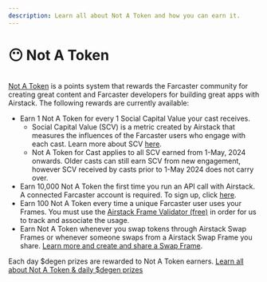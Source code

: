 ```yaml
---
description: Learn all about Not A Token and how you can earn it.
---
```


# 😶 Not A Token

\
[Not A Token](https://airstack.xyz/notatoken) is a points system that rewards the Farcaster community for creating great content and Farcaster developers for building great apps with Airstack. The following rewards are currently available:

* Earn 1 Not A Token for every 1 Social Capital Value your cast receives.&#x20;
  * Social Capital Value (SCV) is a metric created by Airstack that measures the influences of the Farcaster users who engage with each cast. Learn more about SCV [here](https://docs.airstack.xyz/airstack-docs-and-faqs/abstractions/trending-casts/social-capital-value).&#x20;
  * Not A Token for Cast applies to all SCV earned from 1-May, 2024 onwards. Older casts can still earn SCV from new engagement, however SCV received by casts prior to 1-May 2024 does not carry over.&#x20;
* Earn 10,000 Not A Token the first time you run an API call with Airstack. A connected Farcaster account is required. To sign up, click [here](https://app.airstack.xyz).
* Earn 100 Not A Token every time a unique Farcaster user uses your Frames. You must use the [Airstack Frame Validator (free)](farcaster/farcaster-frames/frames-validator.md) in order for us to track and associate the usage.
* Earn Not A Token whenever you swap tokens through Airstack Swap Frames or whenever someone swaps from a Airstack Swap Frame you share. [Learn more and create and share a Swap Frame](https://airstack.xyz/notatoken).&#x20;

Each day $degen prizes are rewarded to Not A Token earners. [Learn all about Not A Token & daily $degen prizes](https://airstack.xyz/notatoken)
